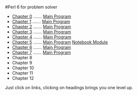 #Perl 6 for problem solver

   + [Chapter 0](/chapter/text0.md) ....... [Main Program](/chapter/bn0.pl6)
   + [Chapter 1](/chapter/text1.md) ....... [Main Program](/chapter/bn1.pl6)
   + [Chapter 2](/chapter/text2.md) ....... [Main Program](/chapter/bn2.pl6)
   + [Chapter 3](/chapter/text3.md) ....... [Main Program](/chapter/bn3.pl6)
   + [Chapter 4](/chapter/text4.md) ....... [Main Program](/chapter/bn4.pl6)
   + [Chapter 5](/chapter/text5.md) ....... [Main Program](/chapter/bn5.pl6) [Notebook Module](/chapter/Notebook5.pm6)
   + [Chapter 6](/chapter/text6.md) ....... [Main Program](/chapter/bn6.pl6)
   + [Chapter 7](/chapter/text7.md) ....... [Main Program](/chapter/bn7.pl6)
   + Chapter 8
   + Chapter 9
   + Chapter 10
   + Chapter 11
   + Chapter 12

 

   Just click on links, clicking on headings brings you one level up.

